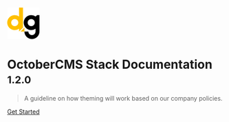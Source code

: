 <!-- _coverpage.md -->

![logo](_media/logo.png)

# OctoberCMS Stack Documentation <small>1.2.0</small>

> A guideline on how theming will work based on our company policies. 

[Get Started](/docs/README.md)
